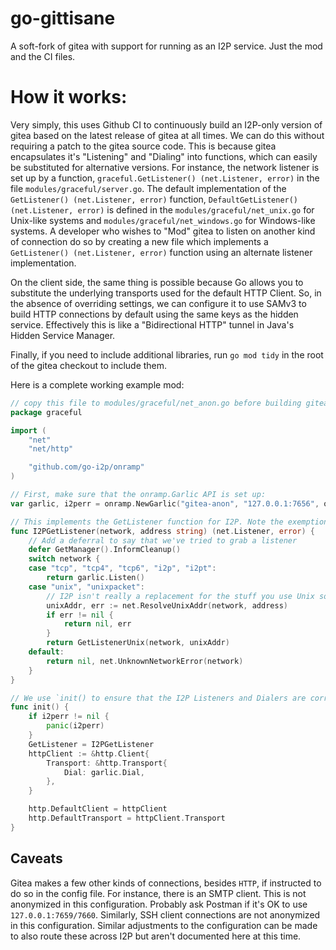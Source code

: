 # go-gittisane
A soft-fork of gitea with support for running as an I2P service. Just the mod and the CI files.

How it works:
=============

Very simply, this uses Github CI to continuously build an I2P-only version of gitea based on the latest release of gitea at all times.
We can do this without requiring a patch to the gitea source code.
This is because gitea encapsulates it's "Listening" and "Dialing" into functions, which can easily be substituted for alternative versions.
For instance, the network listener is set up by a function, `graceful.GetListener() (net.Listener, error)` in the file `modules/graceful/server.go`. 
The default implementation of the `GetListener() (net.Listener, error)` function, `DefaultGetListener() (net.Listener, error)` is defined in the `modules/graceful/net_unix.go` for Unix-like systems and `modules/graceful/net_windows.go` for Windows-like systems.
A developer who wishes to "Mod" gitea to listen on another kind of connection do so by creating a new file which implements a `GetListener() (net.Listener, error)` function using an alternate listener implementation.

On the client side, the same thing is possible because Go allows you to substitute the underlying transports used for the default HTTP Client.
So, in the absence of overriding settings, we can configure it to use SAMv3 to build HTTP connections by default using the same keys as the hidden service.
Effectively this is like a "Bidirectional HTTP" tunnel in Java's Hidden Service Manager.

Finally, if you need to include additional libraries, run `go mod tidy` in the root of the gitea checkout to include them.

Here is a complete working example mod:

```Go
// copy this file to modules/graceful/net_anon.go before building gitea
package graceful

import (
	"net"
	"net/http"

	"github.com/go-i2p/onramp"
)

// First, make sure that the onramp.Garlic API is set up:
var garlic, i2perr = onramp.NewGarlic("gitea-anon", "127.0.0.1:7656", onramp.OPT_DEFAULTS)

// This implements the GetListener function for I2P. Note the exemption for Unix sockets.
func I2PGetListener(network, address string) (net.Listener, error) {
	// Add a deferral to say that we've tried to grab a listener
	defer GetManager().InformCleanup()
	switch network {
	case "tcp", "tcp4", "tcp6", "i2p", "i2pt":
		return garlic.Listen()
	case "unix", "unixpacket":
		// I2P isn't really a replacement for the stuff you use Unix sockets for and it's also not an anonymity risk, so treat them normally
		unixAddr, err := net.ResolveUnixAddr(network, address)
		if err != nil {
			return nil, err
		}
		return GetListenerUnix(network, unixAddr)
	default:
		return nil, net.UnknownNetworkError(network)
	}
}

// We use `init() to ensure that the I2P Listeners and Dialers are correctly placed at runtime`
func init() {
	if i2perr != nil {
		panic(i2perr)
	}
	GetListener = I2PGetListener
	httpClient := &http.Client{
		Transport: &http.Transport{
			Dial: garlic.Dial,
		},
	}

	http.DefaultClient = httpClient
	http.DefaultTransport = httpClient.Transport
}

```

Caveats
-------

Gitea makes a few other kinds of connections, besides `HTTP`, if instructed to do so in the config file.
For instance, there is an SMTP client.
This is not anonymized in this configuration.
Probably ask Postman if it's OK to use `127.0.0.1:7659/7660`.
Similarly, SSH client connections are not anonymized in this configuration.
Similar adjustments to the configuration can be made to also route these across I2P but aren't documented here at this time.